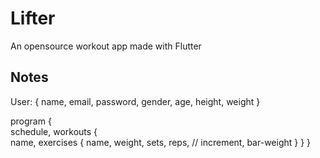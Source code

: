 # Lifter

An opensource workout app made with Flutter


## Notes


User: {
name, email, password, gender, age, height, weight
}


program {\
schedule,
workouts {\
name,
exercises { 
name, weight, sets, reps,
// increment, bar-weight
} } }